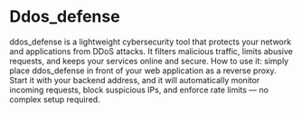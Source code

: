 # Ddos_defense
ddos_defense is a lightweight cybersecurity tool that protects your network and applications from DDoS attacks. It filters malicious traffic, limits abusive requests, and keeps your services online and secure.
        How to use it: simply place ddos_defense in front of your web application as a reverse proxy. Start it with your backend address, and it will automatically monitor incoming requests, block suspicious IPs, and enforce rate limits — no complex setup required.

